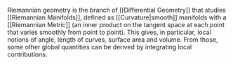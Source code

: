 Riemannian geometry is the branch of [[Differential Geometry]] that studies [[Riemannian Manifolds]], defined as [[Curvature|smooth]] manifolds with a [[Riemannian Metric]] (an inner product on the tangent space at each point that varies smoothly from point to point). This gives, in particular, local notions of angle, length of curves, surface area and volume. From those, some other global quantities can be derived by integrating local contributions.